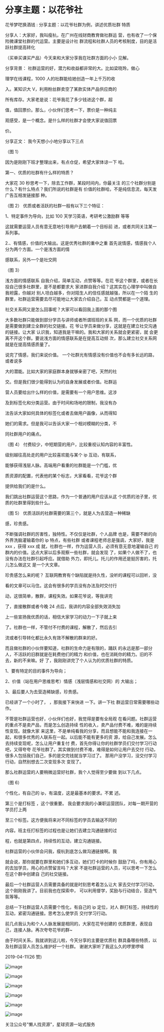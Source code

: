 # 分享主题：以花爷社

花爷梦呓换酒钱 : 分享主题：以花爷社群为例，讲述优质社群 特质

分享人：大家好，我叫瘦杭，在广州在线财商教育做社群运 营，也有收了一个保险微课堂社群的代运营。主要是设计社 群流程和社群人员的考核制度，目的是活跃社群提高转化

（买单买课买产品）今天来和大家分享我在社群方面的小小 见解。

分享背景： 社群运营的好，潜力和收益都非常的大。比如梁晓玲，做心

理学在线课程，1000 人的社群能给她创造一年上千万的收

入。某知识大 V，利用粉丝群卖空了某款实体产品供应商的

所有库存。大家老是说：花爷我花了多少钱进这个群，超

值，值回票价。那么，小伙伴们思考一下，票价是一种纯主

观感受，是一个概念。是什么样的社群才会使大家说值回票

价。

分享正文： 我今天想小小地分享以下三点

（图 1）

因为是刚刚下班才整理出来，有点仓促，希望大家体谅一下 哈。

第一、优质的社群有什么样的特质？

大家花 30 秒思考一下，除去工作群，某段时间内，你最关注 的三个社群分别是什么？有什么特点？我们所说的社群是有 价值的社群哈，不是纯信息流，每天发广告互相发链接那 种。

（图 2） 优质或者活跃的社群一般有以下三个特征：

1、特定事件为导向，比如 100 天学习英语，考研考公激励群 等等

这就需要运营人员有意无意地引导用户去朝着一个目标前 进，或者共同关注某一系列事。

2.、有情感，价值的大输出。这是优秀社群的重中之重 首先说情感，情感我个人分为两个方面。一个是浅方面的情

感联系，另外一个是社交网

（图 3）

浅方面的情感联系 自我介绍，简单互动，点赞等等。在花 爷这个群里，或者在长投自己很多社群里，是不是都要求大 家进群自我介绍？这其实在心理学中叫做自我袒露，你越对 别人坦白越多，你对陌生人的信任感就越强，所以在一个陌 生的群里，社群运营需要去尽可能地让大家去介绍自己，互 动点赞都是一个道理。

社交关系网又是怎么回事呢？大家可以看回我上面的那个图

大多数社群只能做到部分学员与讲师或者所谓班班的关系 网，而一个优质的社群是需要做到建立全群的社交链接。花 爷让学员来做分享，这就是在建立社交沟通的链接。让大家 认识我，知道我是干嘛的。我和大家的关系就会更紧密，就 会更离不开这个群。要说浅方面的情感联系是在提高互动频 次，那么建立社交关系网就是在提高情感质量了。

说完了情感，我们来说价值。 一个社群光有情感没有价值也不会有多长远的路，或者说多

大的潜能。比如大家的家庭群本身就够亲密了吧，天然的社

交。但是我们很少能得到认为的自身发展或者价值。社群运

营人员要给出什么样的价值，是需要有一个用户思维。这涉

及到标签化和分类运营。由于时间和场地的限制，我没有办

法告诉大家如何具体的标签化或者去做用户画像，从而得知

她们的需求。但是我可以告诉大家一个相对模糊的分类，不

同社群用户的痛点。

（图 4） 付费较少，中短期营的用户，比较重视认知内容的丰富性。

级别越往高处走的用户比较喜欢能与某个 ip 互动，有联系，

能够获得浅层人脉。高端用户看重的社群能是一个门槛，优

质资源的配置，代表他的某个标志，大家看看，花爷这个群

提供给我们的是什么。

我们跳出社群运营这个思路，作为一个普通的用户应该从这 个优质的池子里，优质的社群里得到些什么。

（图 5） 优质活跃的社群需要的第三个，就是人为去营造一种稀缺

感，珍贵感。

不断强调社群的厉害性，独特性。不仅仅是社群，个人品牌 也是，需要不断的向外界洗脑灌输着你的 ip 特点，有些社群 或者课程老师总是强调，大家好，我是 xxx ，获得 xxx 成 就，社群也一样，作为运营人员，必须有意无意地灌输自己 的群内的价值。这点大家以后多观察一些社群，就会发现 了，如果个人做不了，也没有办法在社群引起呼应。就借助 外力，即托儿。托儿的作用还是挺厉害的，托儿怎么做这又 是一个大文章。

珍贵感怎么来的呢？ 互联网教育有个缺陷就是持久性，没听的课程可以回听，没

看的文章可以马住。这会有很多的学员没有办法及时交付行

动，这很简单，散群，课程失效。如果花爷说，等我讲完

了，直接散群或者今晚 24 点后，我讲的内容全部失效消失加

上一些宣扬我优质的话，相信大家学习的动力一下子就上来

了。社群也一样，不管付不付费的课程，解散了，然后去引

流或者引导转化都比永久有效不解散的群来的好。

而且做社群的小伙伴要知道，社群的生命力是有限的，踊跃 的永远是那一部分人，不活跃的旧群就是在耗费他们的精力 和价值，也在消耗你的精力。旧的不去，新的不来嘛。好 了，我刚刚讲完了个人认为的优质社群的特质。

1、要有特定的目的事件为导向；

2、价值（站在用户思维思考）情感（浅层情感和社交网）的 大输出；

3、最后要人为去营造稀缺感，珍贵感。

已经讲了一个小时了， ，那我接下来快进 一下。讲一下社 群运营日常需要哪些动作。

不管是社群运营也好，小伙伴们也好，我觉得是要有全局观 在看问题。社群运营的重点不是卖产品，而是怎么创造持续 性的收入，卖产品付费不难，难的是持续性变现。就像大家 来这里，不是单纯看我的分享，而且想能不能和我连接在一 起，和很多优秀的人联系在一起。以后能不能有更多的资 源，给自己发展。怎么去持续变现呢，怎么让用户重复付 费，首先你得让你的社群学员们交付学习行动吧，又得夸夸 花爷社群了。其实做到付费不难，难得是如何让用户去交付 行动，很多人包括我们自己，多的是交完钱就当学习过了。 那用户没学习，没交付学习行动，自然别想去二次变现多次 变现了。

那么社群运营的人要稍微运营好社群，我个人觉得至少要做 到以下几点。

（图 6）

个性化，有自己的 ip，有温度，这是最基本的要求。不累 述。

第三个是打标签 ，这个很重要。 我会要求我的小兼职运营团队，对每一期开营的学员打上两

至三个标签。这方便我将来对不同标签的学员去输送不同的

内容。班主任打标签的过程也是让她们去建立沟通链接的过

程，也就是第四点，持续性的互动，建立沟通链接。

社群运营的小伙伴会问我，瘦杭到底怎么做沟通链接啊。我

就会说，那你就要在群里和她们多互动，她们打卡的时候你 鼓励了吗，你有用心的去加学员，用心的点赞留言吗？大家 不是社群运营的人员，可以思考一下怎么在这个群中创建自 己的社交链接。

最后一个社群运营人员需要具备的就是时刻思考着怎么让大 家去交付学习行动，这个刚刚我讲了。目前我也在探索中， 可以利用督学，奖励与行动结合，营造气氛等等。

总结一下社群运营人员需要个性化，有自己的 ip 定位，对人 群打标签，持续性的互动，紧密沟通链接。思考怎么使学员 交付学习行动。

前几点我认为和个人人脉发展是相同的，大家在花爷创建的 优质群里，表现自己，连接人脉。再次夸夸花爷的群~

由于时间关系，我就讲到这儿啦，今天分享的主要是优质社 群具备哪些特质，以及社群运营人员怎么维护好一个社群。 谢谢大家听了我这么久的啰里啰嗦

2019-04-11(26 赞)

![image](img/Image_377.png)

![image](img/Image_378.png)

![image](img/Image_379.png)

![image](img/Image_380.png)

![image](img/Image_381.png)

![image](img/Image_382.png)

关注公众号"懒人找资源"，星球资源一站式服务
